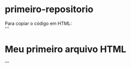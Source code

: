 # primeiro-repositorio

Para copiar o código em HTML:    
'''
<html>
<h1>Meu primeiro arquivo HTML</h1> 
</html>

'''
